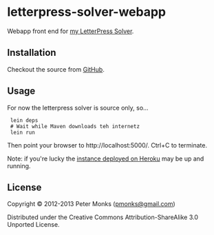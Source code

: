 # letterpress-solver-webapp

Webapp front end for [my LetterPress Solver](https://github.com/pmonks/clojure-adventures/tree/master/letterpress-solver).

## Installation

Checkout the source from [GitHub](https://github.com/pmonks/clojure-adventures/tree/master/letterpress-solver-webapp).

## Usage

For now the letterpress solver is source only, so...

```shell
 lein deps
 # Wait while Maven downloads teh internetz
 lein run
```

Then point your browser to http://localhost:5000/.  Ctrl+C to terminate.

Note: if you're lucky the [instance deployed on Heroku](http://pmonks-letterpress-solver.herokuapp.com/) may be up and running.

## License

Copyright © 2012-2013 Peter Monks (pmonks@gmail.com)

Distributed under the Creative Commons Attribution-ShareAlike 3.0 Unported License.
